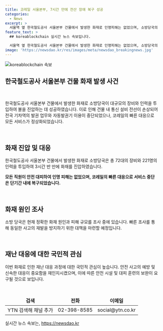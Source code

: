 ```yaml
---
title: 코레일 서울본부, 7시간 만에 전산 장애 복구 성공
categories:
  - News
excerpt: >
  서울역 옆 한국철도공사 서울본부 건물에서 발생한 화재로 인명피해는 없었으며, 소방당국의 빠른 대응으로 3시간 반 만에 불을 껐다. 화재로 인해 전국 기차역의 발권 업무와 자동발권기 이용이 중단됐으나, 코레일은 7시간 20분 만에 임시 복구를 마치고 모든 서비스가 정상 운영 중이다. 화재 원인과 피해 규모에 대한 조사가 진행 중이다.
feature_text: >
  ## koreablockchain 실시간 뉴스 속보입니다.

  서울역 옆 한국철도공사 서울본부 건물에서 발생한 화재로 인명피해는 없었으며, 소방당국의 빠른 대응으로 3시간 반 만에 불을 껐다. 화재로 인해 전국 기차역의 발권 업무와 자동발권기 이용이 중단됐으나, 코레일은 7시간 20분 만에 임시 복구를 마치고 모든 서비스가 정상 운영 중이다. 화재 원인과 피해 규모에 대한 조사가 진행 중이다.
image: 'https://newsdao.kr/res/images/meta/newsdao_breakingnews.jpg'
---
```


<p><img src="https://newsdao.kr/res/images/meta/newsdao_breakingnews.jpg" alt="koreablockchain 속보" /></p>

<h2 data-ke-size="size26">한국철도공사 서울본부 건물 화재 발생 사건</h2>

<p data-ke-size="size16">&nbsp;</p>

<p>한국철도공사 서울본부 건물에서 발생한 화재로 소방당국이 대규모의 장비와 인력을 투입하여 불을 진압하는 데 성공하였습니다. 이로 인해 건물 내 통신 설비 전선이 손상되어 전국 기차역의 발권 업무와 자동발권기 이용이 중단되었으나, 코레일의 빠른 대응으로 모든 서비스가 정상화되었습니다.</p>

<p data-ke-size="size16">&nbsp;</p>

<h2 data-ke-size="size24">화재 진압 및 대응</h2>

<p data-ke-size="size16">한국철도공사 서울본부 건물에서 발생한 화재로 소방당국은 총 72대의 장비와 221명의 인력을 투입하여 3시간 반 만에 화재를 진압하였습니다.</p>

<p data-ke-size="size16"><b>모든 직원이 안전 대피하여 인명 피해는 없었으며, 코레일의 빠른 대응으로 서비스 중단은 단기간 내에 복구되었습니다.</b></p>

<p data-ke-size="size16">&nbsp;</p>

<h2 data-ke-size="size24">화재 원인 조사</h2>

<p data-ke-size="size16">소방 당국은 현재 정확한 화재 원인과 피해 규모를 조사 중에 있습니다. 빠른 조사를 통해 동일한 사고의 재발을 방지하기 위한 대책을 마련할 예정입니다.</p>

<p data-ke-size="size16">&nbsp;</p>

<h2 data-ke-size="size24">재난 대응에 대한 국민적 관심</h2>

<p data-ke-size="size16">이번 화재로 인한 재난 대응 과정에 대한 국민적 관심이 높습니다. 안전 사고의 예방 및 신속한 대응이 중요함을 재인지시켰으며, 이에 따른 안전 시설 및 대피 훈련의 보완이 요구될 것으로 보입니다.</p>

<p data-ke-size="size16">&nbsp;</p>

<table>
<thead>
<tr>
<td style="text-align: center; height: 17px;"><b>검색</b></td>
<td style="text-align: center; height: 17px;"><b>전화</b></td>
<td style="text-align: center; height: 17px;"><b>이메일</b></td>
</tr>
</thead>
<tbody>
<tr>
<td style="text-align: center; height: 17px;">YTN 검색해 채널 추가</td>
<td style="text-align: center; height: 17px;">02-398-8585</td>
<td style="text-align: center; height: 17px;">social@ytn.co.kr</td>
</tr>
</tbody>
</table>
실시간 뉴스 속보는, <a href="https://newsdao.kr" rel="dofollow">https://newsdao.kr</a>


